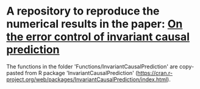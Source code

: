 # A repository to reproduce the numerical results in the paper: [On the error control of invariant causal prediction](https://arxiv.org/abs/2401.03834)

The functions in the folder 'Functions/InvariantCausalPrediction' are copy-pasted from R package 'InvariantCausalPrediction' (https://cran.r-project.org/web/packages/InvariantCausalPrediction/index.html).
